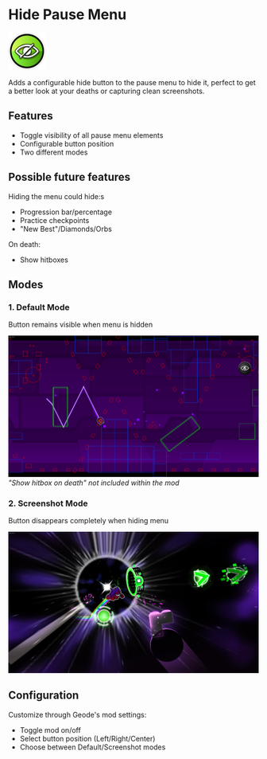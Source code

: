 # Hide Pause Menu
<img src="logo.png" width="75" alt="HideMenu logo" />

Adds a configurable hide button to the pause menu to hide it, perfect to get a better look at your deaths or capturing clean screenshots.

## Features
- Toggle visibility of all pause menu elements
- Configurable button position
- Two different modes

## Possible future features
Hiding the menu could hide:s
- Progression bar/percentage
- Practice checkpoints
- "New Best"/Diamonds/Orbs

On death:
- Show hitboxes

## Modes

### 1. Default Mode

Button remains visible when menu is hidden

![Default Mode - Button visible during menu hide](./resources/InvisibleDealocked.png)
*"Show hitbox on death" not included within the mod*

### 2. Screenshot Mode

Button disappears completely when hiding menu

![Screenshot Mode - Clean UI for captures](./resources/BERZERKER.png)

## Configuration
Customize through Geode's mod settings:
- Toggle mod on/off
- Select button position (Left/Right/Center)
- Choose between Default/Screenshot modes
